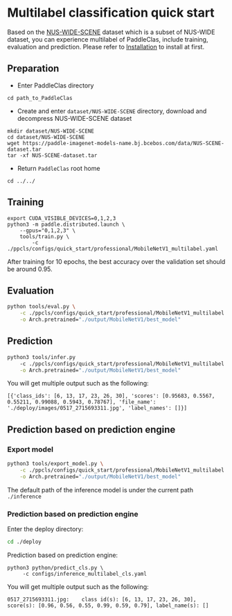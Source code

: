 # Multilabel classification quick start

Based on the [NUS-WIDE-SCENE](https://lms.comp.nus.edu.sg/wp-content/uploads/2019/research/nuswide/NUS-WIDE.html) dataset which is a subset of NUS-WIDE dataset, you can experience multilabel of PaddleClas, include training, evaluation and prediction. Please refer to [Installation](../../installation/) to install at first.

## Preparation

* Enter PaddleClas directory

```
cd path_to_PaddleClas
```

* Create and enter `dataset/NUS-WIDE-SCENE` directory, download and decompress NUS-WIDE-SCENE dataset

```shell
mkdir dataset/NUS-WIDE-SCENE
cd dataset/NUS-WIDE-SCENE
wget https://paddle-imagenet-models-name.bj.bcebos.com/data/NUS-SCENE-dataset.tar
tar -xf NUS-SCENE-dataset.tar
```

* Return `PaddleClas` root home

```
cd ../../
```

## Training

```shell
export CUDA_VISIBLE_DEVICES=0,1,2,3
python3 -m paddle.distributed.launch \
    --gpus="0,1,2,3" \
    tools/train.py \
        -c ./ppcls/configs/quick_start/professional/MobileNetV1_multilabel.yaml
```

After training for 10 epochs, the best accuracy over the validation set should be around 0.95.

## Evaluation

```bash
python tools/eval.py \
    -c ./ppcls/configs/quick_start/professional/MobileNetV1_multilabel.yaml \
    -o Arch.pretrained="./output/MobileNetV1/best_model"
```

## Prediction

```bash
python3 tools/infer.py
    -c ./ppcls/configs/quick_start/professional/MobileNetV1_multilabel.yaml \
    -o Arch.pretrained="./output/MobileNetV1/best_model"
```

You will get multiple output such as the following:
```
[{'class_ids': [6, 13, 17, 23, 26, 30], 'scores': [0.95683, 0.5567, 0.55211, 0.99088, 0.5943, 0.78767], 'file_name': './deploy/images/0517_2715693311.jpg', 'label_names': []}]  
```

## Prediction based on prediction engine

### Export model

```bash
python3 tools/export_model.py \
    -c ./ppcls/configs/quick_start/professional/MobileNetV1_multilabel.yaml \
    -o Arch.pretrained="./output/MobileNetV1/best_model"
```

The default path of the inference model is under the current path `./inference`

### Prediction based on prediction engine

Enter the deploy directory:

```bash
cd ./deploy
```

Prediction based on prediction engine:

```
python3 python/predict_cls.py \
     -c configs/inference_multilabel_cls.yaml
```

You will get multiple output such as the following:

```
0517_2715693311.jpg:    class id(s): [6, 13, 17, 23, 26, 30], score(s): [0.96, 0.56, 0.55, 0.99, 0.59, 0.79], label_name(s): []
```

